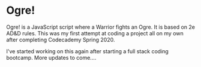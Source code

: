 # Ogre!
Ogre! is a JavaScript script where a Warrior fights an Ogre. It is based on 2e AD&amp;D rules. This was my first attempt at coding a project all on my own after completing Codecademy Spring 2020.

I've started working on this again after starting a full stack coding bootcamp. More updates to come....
